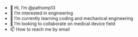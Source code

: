 - 👋 Hi, I’m @pathomp13
- 👀 I’m interested in engineering
- 🌱 I’m currently learning coding and mechanical engineering
- 💞️ I’m looking to collaborate on medical device field
- 📫 How to reach me by email

<!---
pathomp13/pathomp13 is a ✨ special ✨ repository because its `README.md` (this file) appears on your GitHub profile.
You can click the Preview link to take a look at your changes.
--->
